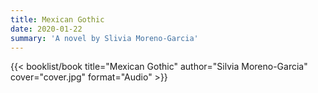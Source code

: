 ```yaml
---
title: Mexican Gothic
date: 2020-01-22
summary: 'A novel by Slivia Moreno-Garcia'
---
```


{{< booklist/book
title="Mexican Gothic"
author="Silvia Moreno-Garcia"
cover="cover.jpg"
format="Audio" >}}
